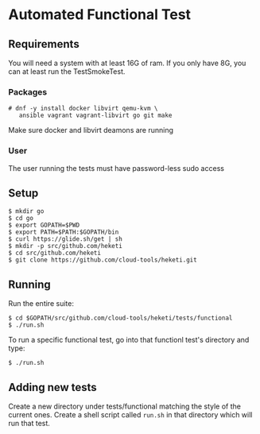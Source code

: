 # Automated Functional Test

## Requirements
You will need a system with at least 16G of ram.  If you only have 8G, you can at least run the TestSmokeTest.

### Packages

```
# dnf -y install docker libvirt qemu-kvm \
   ansible vagrant vagrant-libvirt go git make 
```

Make sure docker and libvirt deamons are running

### User

The user running the tests must have password-less sudo access

## Setup

```
$ mkdir go
$ cd go
$ export GOPATH=$PWD
$ export PATH=$PATH:$GOPATH/bin
$ curl https://glide.sh/get | sh
$ mkdir -p src/github.com/heketi
$ cd src/github.com/heketi
$ git clone https://github.com/cloud-tools/heketi.git
```

## Running

Run the entire suite:

```
$ cd $GOPATH/src/github.com/cloud-tools/heketi/tests/functional
$ ./run.sh
```

To run a specific functional test, go into that functionl test's directory and type:

```
$ ./run.sh
```

## Adding new tests

Create a new directory under tests/functional matching the style of
the current ones.  Create a shell script called `run.sh` in that directory
which will run that test.
